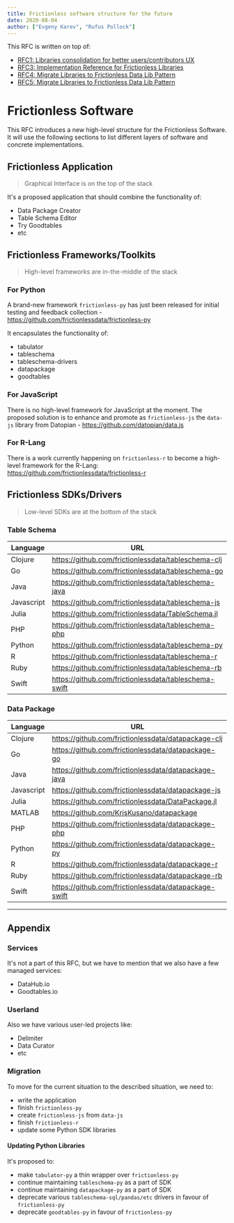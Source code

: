 ```yaml
---
title: Frictionless software structure for the future
date: 2020-08-04
author: ["Evgeny Karev", "Rufus Pollock"]
---
```


This RFC is written on top of:
- [RFC1: Libraries consolidation for better users/contributors UX](./0001-library-consolidation.md)
- [RFC3: Implementation Reference for Frictionless Libraries](./0003-library-implementation-reference.md)
- [RFC4: Migrate Libraries to Frictionless Data Lib Pattern](./0004-frictionless-data-lib-pattern.md)
- [RFC5: Migrate Libraries to Frictionless Data Lib Pattern](./0005-migrate-libraries-to-frictionless-data-lib-pattern.md)

# Frictionless Software

This RFC introduces a new high-level structure for the Frictionless Software. It will use the following sections to list different layers of software and concrete implementations.

## Frictionless Application

> Graphical Interface is on the top of the stack

It's a proposed application that should combine the functionality of:
- Data Package Creator
- Table Schema Editor
- Try Goodtables
- etc

## Frictionless Frameworks/Toolkits

> High-level frameworks are in-the-middle of the stack

### For Python

A brand-new framework `frictionless-py` has just been released for initial testing and feedback collection - https://github.com/frictionlessdata/frictionless-py

It encapsulates the functionality of:
- tabulator
- tableschema
- tableschema-drivers
- datapackage
- goodtables

### For JavaScript

There is no high-level framework for JavaScript at the moment. The proposed solution is to enhance and promote as `frictionless-js` the `data-js` library from Datopian - https://github.com/datopian/data.js

### For R-Lang

There is a work currently happening on `frictionless-r` to become a high-level framework for the R-Lang: https://github.com/frictionlessdata/frictionless-r

## Frictionless SDKs/Drivers

> Low-level SDKs are at the bottom of the stack

### Table Schema

| Language | URL |
|----------|-----|
| Clojure | https://github.com/frictionlessdata/tableschema-clj |
| Go | https://github.com/frictionlessdata/tableschema-go |
| Java | https://github.com/frictionlessdata/tableschema-java |
| Javascript | https://github.com/frictionlessdata/tableschema-js |
| Julia | https://github.com/frictionlessdata/TableSchema.jl |
| PHP | https://github.com/frictionlessdata/tableschema-php |
| Python | https://github.com/frictionlessdata/tableschema-py |
| R | https://github.com/frictionlessdata/tableschema-r |
| Ruby | https://github.com/frictionlessdata/tableschema-rb |
| Swift | https://github.com/frictionlessdata/tableschema-swift |

### Data Package

| Language | URL |
|----------|-----|
| Clojure | https://github.com/frictionlessdata/datapackage-clj |
| Go | https://github.com/frictionlessdata/datapackage-go |
| Java | https://github.com/frictionlessdata/datapackage-java |
| Javascript | https://github.com/frictionlessdata/datapackage-js |
| Julia | https://github.com/frictionlessdata/DataPackage.jl |
| MATLAB | https://github.com/KrisKusano/datapackage |
| PHP | https://github.com/frictionlessdata/datapackage-php |
| Python | https://github.com/frictionlessdata/datapackage-py |
| R | https://github.com/frictionlessdata/datapackage-r |
| Ruby | https://github.com/frictionlessdata/datapackage-rb |
| Swift | https://github.com/frictionlessdata/datapackage-swift |

---

## Appendix

### Services

It's not a part of this RFC, but we have to mention that we also have a few managed services:
- DataHub.io
- Goodtables.io

### Userland

Also we have various user-led projects like:
- Delimiter
- Data Curator
- etc

### Migration

To move for the current situation to the described situation, we need to:
- write the application
- finish `frictionless-py`
- create `frictionless-js` from `data-js`
- finish `frictionless-r`
- update some Python SDK libraries

#### Updating Python Libraries

It's proposed to:
- make `tabulator-py` a thin wrapper over `frictionless-py`
- continue maintaining `tableschema-py` as a part of SDK
- continue maintaining `datapackage-py` as a part of SDK
- deprecate various `tableschema-sql/pandas/etc` drivers in favour of `frictionless-py`
- deprecate `goodtables-py` in favour of `frictionless-py`
